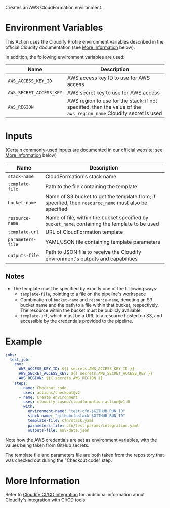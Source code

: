 Creates an AWS CloudFormation environment.

# Environment Variables

This Action uses the Cloudify Profile environment variables described in the official
Cloudify documentation (see [More Information](#more-information) below).

In addition, the following environment variables are used:

| Name | Description
| -----|------------
| `AWS_ACCESS_KEY_ID` | AWS access key ID to use for AWS access
| `AWS_SECRET_ACCESS_KEY` | AWS secret key to use for AWS access
| `AWS_REGION` | AWS region to use for the stack; if not specified, then the value of the `aws_region_name` Cloudify secret is used

# Inputs

(Certain commonly-used inputs are documented in our official website; see [More Information](#more-information) below)

| Name | Description
|------|------------
| `stack-name` | CloudFormation's stack name
| `template-file` | Path to the file containing the template
| `bucket-name` | Name of S3 bucket to get the template from; if specified, then `resource_name` must also be specified
| `resource-name` | Name of file, within the bucket specified by `bucket_name`, containing the template to be used
| `template-url` | URL of CloudFormation template
| `parameters-file` | YAML/JSON file containing template parameters
| `outputs-file` | Path to JSON file to receive the Cloudify environment's outputs and capabilities

## Notes

* The template must be specified by exactly one of the following ways:
  * `template-file`, pointing to a file on the pipeline's workspace
  * Combination of `bucket-name` and `resource-name`, denoting an S3 bucket name and the path to
    a file within that bucket, respectively. The resource within the bucket must be publicly available.
  * `template-url`, which must be a URL to a resource hosted on S3, and accessible by the credentials
     provided to the pipeline.

# Example

```yaml
jobs:
  test_job:
    env:
      AWS_ACCESS_KEY_ID: ${{ secrets.AWS_ACCESS_KEY_ID }}
      AWS_SECRET_ACCESS_KEY: ${{ secrets.AWS_SECRET_ACCESS_KEY }}
      AWS_REGION: ${{ secrets.AWS_REGION }}
    steps:
      - name: Checkout code
        uses: actions/checkout@v2
      - name: Create environment
        uses: cloudify-cosmo/cloudformation-action@v1.0
        with:
          environment-name: "test-cfn-$GITHUB_RUN_ID"
          stack-name: "githubcfnstack-$GITHUB_RUN_ID"
          template-file: cfn/stack.yaml
          parameters-file: cfn/test-params/integration.yaml
          outputs-file: env-data.json
```

Note how the AWS credentials are set as environment variables, with the values being taken
from GitHub secrets.

The template file and parameters file are both taken from the repository that was checked out
during the "Checkout code" step.

# More Information

Refer to [Cloudify CI/CD Integration](https://docs.cloudify.co/latest/working_with/integration/) for additional information about
Cloudify's integration with CI/CD tools.
